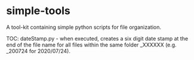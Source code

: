# simple-tools
A tool-kit containing simple python scripts for file organization.

TOC:
dateStamp.py - when executed, creates a six digit date stamp at the end of the file name for all files within the same folder _XXXXXX (e.g. _200724 for 2020/07/24).
